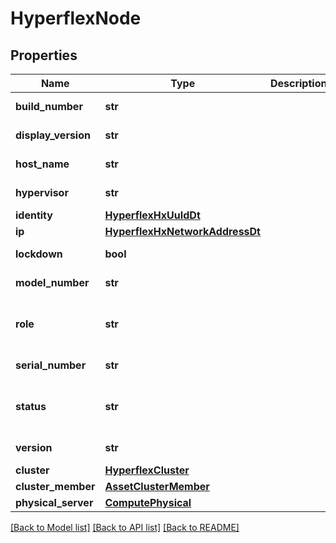 # HyperflexNode

## Properties
Name | Type | Description | Notes
------------ | ------------- | ------------- | -------------
**build_number** | **str** |  | [optional] [readonly] 
**display_version** | **str** |  | [optional] [readonly] 
**host_name** | **str** |  | [optional] [readonly] 
**hypervisor** | **str** |  | [optional] [readonly] 
**identity** | [**HyperflexHxUuIdDt**](HyperflexHxUuIdDt.md) |  | [optional] 
**ip** | [**HyperflexHxNetworkAddressDt**](HyperflexHxNetworkAddressDt.md) |  | [optional] 
**lockdown** | **bool** |  | [optional] [readonly] 
**model_number** | **str** |  | [optional] [readonly] 
**role** | **str** |  | [optional] [readonly] [default to 'UNKNOWN']
**serial_number** | **str** |  | [optional] [readonly] 
**status** | **str** |  | [optional] [readonly] [default to 'UNKNOWN']
**version** | **str** |  | [optional] [readonly] 
**cluster** | [**HyperflexCluster**](.md) |  | [optional] 
**cluster_member** | [**AssetClusterMember**](.md) |  | [optional] 
**physical_server** | [**ComputePhysical**](.md) |  | [optional] 

[[Back to Model list]](../README.md#documentation-for-models) [[Back to API list]](../README.md#documentation-for-api-endpoints) [[Back to README]](../README.md)


